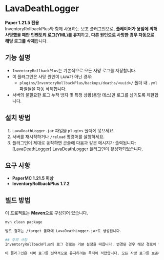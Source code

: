 # LavaDeathLogger

**Paper 1.21.5 전용**  
InventoryRollbackPlus와 함께 사용하는 보조 플러그인으로, **플레이어가 용암에 의해 사망했을 때만 인벤토리 로그(YML)를 유지**하고, **다른 원인으로 사망한 경우 자동으로 해당 로그를 삭제**합니다.

## 기능 설명

- `InventoryRollbackPlus`는 기본적으로 모든 사망 로그를 저장합니다.
- 이 플러그인은 사망 원인이 `LAVA`가 아닌 경우:
  - `plugins/InventoryRollbackPlus/backups/deaths/<uuid>/` 폴더 내 `.yml` 파일들을 자동 삭제합니다.
- 서버의 불필요한 로그 누적 방지 및 특정 상황(용암 데스)만 로그를 남기도록 제한합니다.

## 설치 방법

1. `LavaDeathLogger.jar` 파일을 `plugins` 폴더에 넣으세요.
2. 서버를 재시작하거나 `/reload` 명령어를 실행하세요.
3. 플러그인이 제대로 동작하면 콘솔에 다음과 같은 메시지가 출력됩니다: [LavaDeathLogger] LavaDeathLogger 플러그인이 활성화되었습니다.


## 요구 사항

- **PaperMC 1.21.5 이상**
- **InventoryRollbackPlus 1.7.2**

## 빌드 방법

이 프로젝트는 **Maven**으로 구성되어 있습니다.

```bash
mvn clean package

빌드 결과는 /target 폴더에 LavaDeathLogger.jar로 생성됩니다.

## 주의 사항
InventoryRollbackPlus의 로그 경로는 기본 설정을 따릅니다. 변경된 경우 해당 경로에 맞게 코드 수정이 필요할 수 있습니다.

이 플러그인은 서버 로그를 선택적으로 유지하려는 목적에 적합합니다. 모든 사망 로그를 보존하려는 환경에는 적합하지 않습니다
